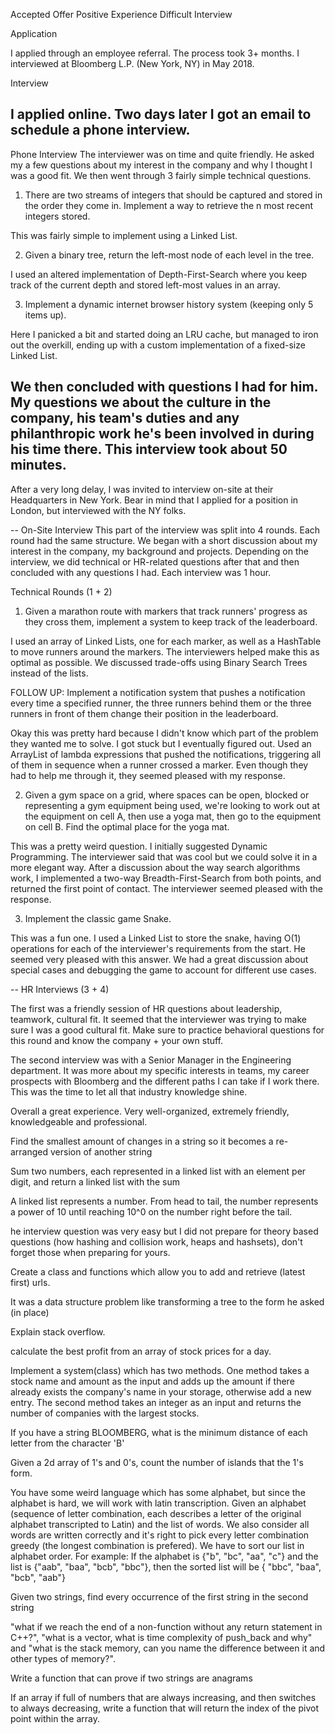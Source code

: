 Accepted Offer
Positive Experience
Difficult Interview

Application

I applied through an employee referral. The process took 3+ months. I interviewed at Bloomberg L.P. (New York, NY) in May 2018.

Interview

I applied online. Two days later I got an email to schedule a phone interview.
--
Phone Interview
The interviewer was on time and quite friendly. He asked my a few questions about my interest in the company and why I thought I was a good fit. We then went through 3 fairly simple technical questions.

1. There are two streams of integers that should be captured and stored in the order they come in. Implement a way to retrieve the n most recent integers stored.

This was fairly simple to implement using a Linked List.

2. Given a binary tree, return the left-most node of each level in the tree.

I used an altered implementation of Depth-First-Search where you keep track of the current depth and stored left-most values in an array.

3. Implement a dynamic internet browser history system (keeping only 5 items up).

Here I panicked a bit and started doing an LRU cache, but managed to iron out the overkill, ending up with a custom implementation of a fixed-size Linked List.

We then concluded with questions I had for him. My questions we about the culture in the company, his team's duties and any philanthropic work he's been involved in during his time there. This interview took about 50 minutes.
--

After a very long delay, I was invited to interview on-site at their Headquarters in New York. Bear in mind that I applied for a position in London, but interviewed with the NY folks.

--
On-Site Interview
This part of the interview was split into 4 rounds. Each round had the same structure. We began with a short discussion about my interest in the company, my background and projects. Depending on the interview, we did technical or HR-related questions after that and then concluded with any questions I had. Each interview was 1 hour.

Technical Rounds (1 + 2)
1. Given a marathon route with markers that track runners' progress as they cross them, implement a system to keep track of the leaderboard.

I used an array of Linked Lists, one for each marker, as well as a HashTable to move runners around the markers. The interviewers helped make this as optimal as possible. We discussed trade-offs using Binary Search Trees instead of the lists.

FOLLOW UP: Implement a notification system that pushes a notification every time a specified runner, the three runners behind them or the three runners in front of them change their position in the leaderboard.

Okay this was pretty hard because I didn't know which part of the problem they wanted me to solve. I got stuck but I eventually figured out. Used an ArrayList of lambda expressions that pushed the notifications, triggering all of them in sequence when a runner crossed a marker. Even though they had to help me through it, they seemed pleased with my response.

2. Given a gym space on a grid, where spaces can be open, blocked or representing a gym equipment being used, we're looking to work out at the equipment on cell A, then use a yoga mat, then go to the equipment on cell B. Find the optimal place for the yoga mat.

This was a pretty weird question. I initially suggested Dynamic Programming. The interviewer said that was cool but we could solve it in a more elegant way. After a discussion about the way search algorithms work, I implemented a two-way Breadth-First-Search from both points, and returned the first point of contact. The interviewer seemed pleased with the response.

3. Implement the classic game Snake.

This was a fun one. I used a Linked List to store the snake, having O(1) operations for each of the interviewer's requirements from the start. He seemed very pleased with this answer. We had a great discussion about special cases and debugging the game to account for different use cases.

--
HR Interviews (3 + 4)

The first was a friendly session of HR questions about leadership, teamwork, cultural fit. It seemed that the interviewer was trying to make sure I was a good cultural fit. Make sure to practice behavioral questions for this round and know the company + your own stuff.

The second interview was with a Senior Manager in the Engineering department. It was more about my specific interests in teams, my career prospects with Bloomberg and the different paths I can take if I work there. This was the time to let all that industry knowledge shine.

Overall a great experience. Very well-organized, extremely friendly, knowledgeable and professional.








Find the smallest amount of changes in a string so it becomes a re-arranged version of another string


Sum two numbers, each represented in a linked list with an element per digit, and return a linked list with the sum 

A linked list represents a number. From head to tail, the number represents a power of 10 until reaching 10^0 on the number right before the tail.

he interview question was very easy but I did not prepare for theory based questions (how hashing and collision work, heaps and hashsets), don't forget those when preparing for yours.


Create a class and functions which allow you to add and retrieve (latest first) urls.   


 It was a data structure problem like transforming a tree to the form he asked (in place)   
 
 
  Explain stack overflow.   
  
  
  calculate the best profit from an array of stock prices for a day.   
  
  
  Implement a system(class) which has two methods. One method takes a stock name and amount as the input and adds up the amount if there already exists the company's name in your storage, otherwise add a new entry. The second method takes an integer as an input and returns the number of companies with the largest stocks.
  
  
  If you have a string BLOOMBERG, what is the minimum distance of each letter from the character 'B'
  
   Given a 2d array of 1's and 0's, count the number of islands that the 1's form.   
       
       
   You have some weird language which has some alphabet, but  since the alphabet is hard, we will work with latin transcription. Given an alphabet (sequence of letter combination, each describes a letter of the original alphabet transcripted to Latin) and the list of words. We also consider all words are written correctly and it's right to pick every letter combination greedy (the longest combination is prefered). We have to sort our list in alphabet order. For example: If the alphabet is {"b", "bc", "aa", "c"} and the list is {"aab", "baa", "bcb", "bbc"}, then the sorted list will be { "bbc", "baa", "bcb", "aab"}
       
   
  Given two strings, find every occurrence of the first string in the second string   
    
    
  "what if we reach the end of a non-function without any return statement in C++?", "what is a vector, what is time complexity of push_back and why" and "what is the stack memory, can you name the difference between it and other types of memory?".
    
    
 Write a function that can prove if two strings are anagrams   
 
 
 If an array if full of numbers that are always increasing, and then switches to always decreasing, write a function that will return the index of the pivot point within the array.
 
 
     
    
    
    
    